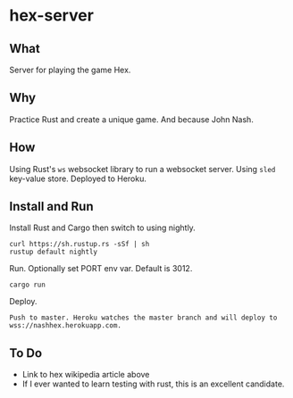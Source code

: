 # hex-server

## What

Server for playing the game Hex.

## Why

Practice Rust and create a unique game. And because John Nash.

## How

Using Rust's `ws` websocket library to run a websocket server.
Using `sled` key-value store.
Deployed to Heroku.

## Install and Run

Install Rust and Cargo then switch to using nightly.

``` shell
curl https://sh.rustup.rs -sSf | sh
rustup default nightly
```

Run. Optionally set PORT env var. Default is 3012.

``` shell
cargo run
```

Deploy.

``` text
Push to master. Heroku watches the master branch and will deploy to wss://nashhex.herokuapp.com.
```

## To Do

- Link to hex wikipedia article above
- If I ever wanted to learn testing with rust, this is an excellent candidate.
